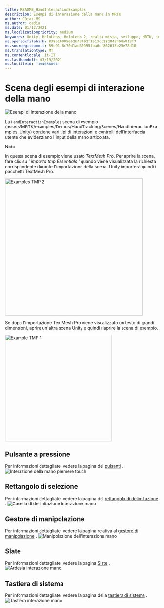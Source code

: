 ```yaml
---
title: README_HandInteractionExamples
description: Esempi di interazione della mano in MRTK
author: CDiaz-MS
ms.author: cadia
ms.date: 01/12/2021
ms.localizationpriority: medium
keywords: Unity, HoloLens, HoloLens 2, realtà mista, sviluppo, MRTK, interazioni Hand, controllo dei limiti, pulsanti stampabili,
ms.openlocfilehash: 838a10005652b43f02f1613cc282843450a013f7
ms.sourcegitcommit: 59c91f8c70d1ad30995fba6cf862615e25e78d10
ms.translationtype: MT
ms.contentlocale: it-IT
ms.lasthandoff: 03/19/2021
ms.locfileid: "104688091"
---
```

# <a name="hand-interaction-examples-scene"></a>Scena degli esempi di interazione della mano

![Esempi di interazione della mano](Images/MRTK_Examples.png)

La `HandInteractionExamples` scena di esempio (assets/MRTK/examples/Demos/HandTracking/Scenes/HandInteractionExamples. Unity) contiene vari tipi di interazioni e controlli dell'interfaccia utente che evidenziano l'input della mano articolata.

> [!NOTE]
> In questa scena di esempio viene usato *TextMesh Pro*. Per aprire la scena, fare clic su *' importa tmp Essentials '* quando viene visualizzata la richiesta corrispondente durante l'importazione della scena. Unity importerà quindi i pacchetti TextMesh Pro.

<img src="Images/HandInteractionExamples/MRTK_Examples_TMP2.png" width="450" alt="Examples TMP 2">

Se dopo l'importazione TextMesh Pro viene visualizzato un testo di grandi dimensioni, aprire un'altra scena Unity e quindi riaprire la scena di esempio.

<img src="Images/HandInteractionExamples/MRTK_Examples_TMP1.png" width="350" alt="Example TMP 1">

## <a name="pressable-button"></a>Pulsante a pressione

Per informazioni dettagliate, vedere la pagina dei [pulsanti](README_Button.md) .
![Interazione della mano premere touch](Images/HandInteractionExamples/MRTK_Examples_PressTouch.png)

## <a name="bounding-box"></a>Rettangolo di selezione

Per informazioni dettagliate, vedere la pagina del [rettangolo di delimitazione](README_BoundingBox.md) .
![Casella di delimitazione interazione mano](Images/HandInteractionExamples/MRTK_Examples_BoundingBox.png)

## <a name="manipulation-handler"></a>Gestore di manipolazione

Per informazioni dettagliate, vedere la pagina relativa al [gestore di manipolazione](README_ManipulationHandler.md) .
![Manipolazione dell'interazione mano](Images/HandInteractionExamples/MRTK_Examples_Manipulation.png)

## <a name="slate"></a>Slate

Per informazioni dettagliate, vedere la pagina [Slate](README_Slate.md) .
![Ardesia interazione mano](Images/HandInteractionExamples/MRTK_Examples_Slate.png)

## <a name="system-keyboard"></a>Tastiera di sistema

Per informazioni dettagliate, vedere la pagina della [tastiera di sistema](README_SystemKeyboard.md) .
![Tastiera interazione mano](Images/HandInteractionExamples/MRTK_Examples_Keyboard.png)

